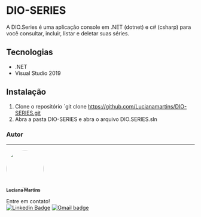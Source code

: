 # DIO-SERIES

A DIO.Series é uma aplicação console em .NET (dotnet) e c# (csharp) para você consultar, incluir, listar e deletar suas séries.
## Tecnologias
- .NET
- Visual Studio 2019

## Instalação

1. Clone o repositório `git  clone https://github.com/Lucianamartins/DIO-SERIES.git
2. Abra a pasta DIO-SERIES e abra o arquivo DIO.SERIES.sln




### Autor
---
<a href="https://github.com/Lucianamartins.png">
 <img style="border-radius: 100%;" src=https://avatars.githubusercontent.com/u/78090280?v=4" width="100px;" alt=""/>
 <br />
 <sub><b>Luciana Martins</b></sub></a> <a> 


Entre em contato!
</br>
[![Linkedin Badge](https://img.shields.io/badge/-LucianaMartins-blue?style=flat-square&logo=Linkedin&logoColor=white&link=https://www.linkedin.com/in/luciana-martins-20b522205/)](https://www.linkedin.com/in/wellington-freitas-43624283/) [![Gmail badge](https://img.shields.io/badge/-Email-red?style=flat-square&logo=Gmail&logoColor=white&link=mailto:wellington.m.de.freitas@gmail.com)](mailto:wellington.m.de.freitas@gmail.com)


